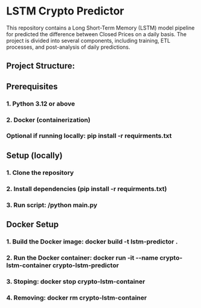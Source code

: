 # LSTM Crypto Predictor
This repository contains a Long Short-Term Memory (LSTM) model pipeline for predicted the difference between Closed Prices on a daily basis. The project is divided into several components, including training, ETL processes, and post-analysis of daily predictions.

## Project Structure:

## Prerequisites 
### 1. Python 3.12 or above
### 2. Docker (containerization)
### Optional if running locally: pip install -r requirments.txt

## Setup (locally)
### 1. Clone the repository
### 2. Install dependencies (pip install -r requirments.txt)
### 3. Run script: /python main.py 

## Docker Setup
### 1. Build the Docker image: docker build -t lstm-predictor .
### 2. Run the Docker container: docker run -it --name crypto-lstm-container crypto-lstm-predictor
### 3. Stoping: docker stop crypto-lstm-container
### 4. Removing: docker rm crypto-lstm-container
